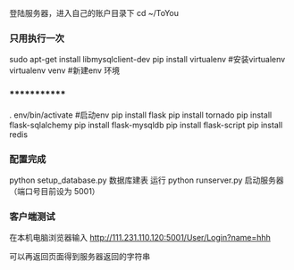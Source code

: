 登陆服务器，进入自己的账户目录下
cd ~/ToYou
### 只用执行一次 ###
sudo apt-get install libmysqlclient-dev
pip install virtualenv #安装virtualenv
virtualenv venv #新建env 环境
### *********** ###

. env/bin/activate #启动env
pip install flask
pip install tornado
pip install flask-sqlalchemy
pip install flask-mysqldb
pip install flask-script
pip install redis
### 配置完成 ###
python setup_database.py 数据库建表
运行 python runserver.py 启动服务器（端口号目前设为 5001）

### 客户端测试 ###
在本机电脑浏览器输入
http://111.231.110.120:5001/User/Login?name=hhh

可以再返回页面得到服务器返回的字符串
